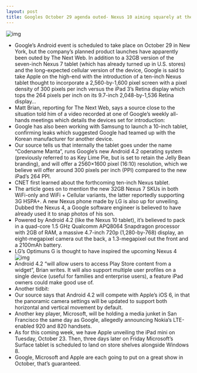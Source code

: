 ```yaml
---
layout: post
title: Googles October 29 agenda outed- Nexus 10 aiming squarely at the iPad
---
```

![img](http://media.idownloadblog.com/wp-content/uploads/2012/08/Nexus-7-Back.jpeg)
* Google’s Android event is scheduled to take place on October 29 in New York, but the company’s planned product launches have apparently been outed by The Next Web. In addition to a 32GB version of the seven-inch Nexus 7 tablet (which has already turned up in U.S. stores) and the long-expected cellular version of the device, Google is said to take Apple on the high-end with the introduction of a ten-inch Nexus tablet thought to incorporate a 2,560-by-1,600 pixel screen with a pixel density of 300 pixels per inch versus the iPad 3’s Retina display which tops the 264 pixels per inch on its 9.7-inch 2,048-by-1,536 Retina display…
* Matt Brian, reporting for The Next Web, says a source close to the situation told him of a video recorded at one of Google’s weekly all-hands meetings which details the devices set for introduction:
* Google has also been working with Samsung to launch a 10-inch tablet, confirming leaks which suggested Google had teamed up with the Korean manufacturer for another device.
* Our source tells us that internally the tablet goes under the name “Codename Manta”, runs Google’s new Android 4.2 operating system (previously referred to as Key Lime Pie, but is set to retain the Jelly Bean branding), and will offer a 2560×1600 pixel (16:10) resolution, which we believe will offer around 300 pixels per inch (PPI) compared to the new iPad’s 264 PPI.
* CNET first learned about the forthcoming ten-inch Nexus tablet.
* The article goes on to mention the new 32GB Nexus 7 SKUs in both WiFi-only and WiFi + Cellular variants, the latter reportedly supporting 3G HSPA+. A new Nexus phone made by LG is also up for unveiling. Dubbed the Nexus 4, a Google software engineer is believed to have already used it to snap photos of his son.
* Powered by Android 4.2 (like the Nexus 10 tablet), it’s believed to pack in a quad-core 1.5 GHz Qualcomm APQ8064 Snapdragon processor with 2GB of RAM, a massive 4.7-inch 720p (1,280-by-768) display, an eight-megapixel camera out the back, a 1.3-megapixel out the front and a 2100mAh battery.
* LG’s Optimuns G is thought to have inspired the upcoming Nexus 4
![img](http://media.idownloadblog.com/wp-content/uploads/2012/10/LG-Optimus-G.jpg)
* Android 4.2 “will allow users to access Play Store content from a widget”, Brian writes. It will also support multiple user profiles on a single device (useful for families and enterprise users), a feature iPad owners could make good use of.
* Another tidbit:
* Our source says that Android 4.2 will compete with Apple’s iOS 6, in that the panoramic camera settings will be updated to support both horizontal and vertical movement by default.
* Another key player, Microsoft, will be holding a media junket in San Francisco the same day as Google, allegedly announcing Nokia’s LTE-enabled 920 and 820 handsets.
* As for this coming week, we have Apple unveiling the iPad mini on Tuesday, October 23. Then, three days later on Friday Microsoft’s Surface tablet is scheduled to land on store shelves alongside Windows 8.
* Google, Microsoft and Apple are each going to put on a great show in October, that’s guaranteed.

